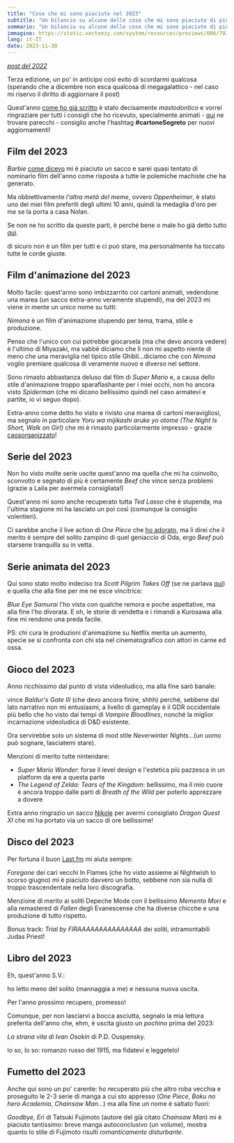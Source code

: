 ```yaml
---
title: "Cose che mi sono piaciute nel 2023"
subtitle: "Un bilancio su alcune delle cose che mi sono piaciute di più nel 2023"
sommario: "Un bilancio su alcune delle cose che mi sono piaciute di più nel 2023"
immagine: https://static.vecteezy.com/system/resources/previews/006/793/014/original/elegant-happy-new-year-2023-design-background-twenty-twenty-three-design-suitable-for-greeting-card-poster-and-banner-free-vector.jpg
lang: it-IT
date: 2023-11-30
---
```


_[post del 2022](/posts/ita/2022)_ 

Terza edizione, un po' in anticipo così evito di scordarmi qualcosa (sperando che a dicembre non esca qualcosa di megagalattico - nel caso mi riservo il diritto di aggiornare il post)

Quest'anno [come ho già scritto](/posts/ita/un-anno-segreto) è stato decisamente _mastodontico_ e vorrei ringraziare per tutti i consigli che ho ricevuto, specialmente animati - [qui](https://livellosegreto.it/@xabacadabra/110838304693738110) ne trovare parecchi - consiglio anche l'hashtag **#cartoneSegreto** per nuovi aggiornamenti!

## Film del 2023

_Barbie_ [come dicevo](/posts/ita/barbie-film-2023) mi è piaciuto un sacco e sarei quasi tentato di nominarlo film dell'anno come risposta a tutte le polemiche machiste che ha generato.

Ma obbiettivamente _l'altra metà del meme_, ovvero _Oppenheimer_, è stato uno dei miei film preferiti degli ultimi 10 anni, quindi la medaglia d'oro per me se la porta a casa Nolan.

Se non ne ho scritto da queste parti, è perché bene o male ho già detto tutto [qui](https://livellosegreto.it/@xabacadabra/111326133318843837).

di sicuro non è un film per tutti e ci può stare, ma personalmente ha toccato tutte le corde giuste.

## Film d'animazione del 2023

Molto facile: quest'anno sono imbizzarrito coi cartoni animati, vedendone una marea (un sacco extra-anno veramente stupendi), ma del 2023 mi viene in mente un unico nome su tutti: 

_Nimona_ è un film d'animazione stupendo per tema, trama, stile e produzione.

Penso che l'unico con cui potrebbe giocarsela (ma che devo ancora vedere) è l'ultimo di Miyazaki, ma vabbè diciamo che lì non mi aspetto niente di meno che una meraviglia nel tipico stile Ghibli...diciamo che con _Nimona_ voglio premiare qualcosa di veramente nuovo e diverso nel settore.

Sono rimasto abbastanza deluso dal film di _Super Mario_ e, a causa dello stile d'animazione troppo sparaflashante per i miei occhi, non ho ancora visto _Spiderman_ (che mi dicono bellissimo quindi nel caso armatevi e partite, io vi seguo dopo).

Extra-anno come detto ho visto e rivisto una marea di cartoni meravigliosi, ma segnalo in particolare _Yoru wa mijikashi aruke yo otome (The Night Is Short, Walk on Girl)_ che mi è rimasto particolarmente impresso - grazie [caosorganizzato](https://livellosegreto.it/@caosorganizzato)!

## Serie del 2023

Non ho visto molte serie uscite quest'anno ma quella che mi ha coinvolto, sconvolto e segnato di più è certamente _Beef_ che vince senza problemi (grazie a Laila per avermela consigliata!) 

Quest'anno mi sono anche recuperato tutta _Ted Lasso_ che è stupenda, ma l'ultima stagione mi ha lasciato un poì così (comunque la consiglio volentieri).

Ci sarebbe anche il live action di _One Piece_ che [ho adorato](/posts/ita/one-piece-netflix), ma lì direi che il merito è sempre del solito zampino di quel geniaccio di Oda, ergo _Beef_ può starsene tranquilla su in vetta. 

## Serie animata del 2023

Qui sono stato molto indeciso tra _Scott Pilgrim Takes Off_ (se ne parlava [qui](/posts/ita/scott-pilgrim)) e quella che alla fine per me ne esce vincitrice: 

_Blue Eye Samurai_ l'ho vista con qualche remora e poche aspettative, ma alla fine l'ho divorata. E oh, le storie di vendetta e i rimandi a Kurosawa alla fine mi rendono una preda facile.

PS: chi cura le produzioni d'animazione su Netflix merita un aumento, specie se si confronta con chi sta nel cinematografico con attori in carne ed ossa.

## Gioco del 2023

Anno ricchissimo dal punto di vista videoludico, ma alla fine sarò banale: 

vince _Baldur's Gate III_ (che devo ancora finire, shhh) perché, sebbene dal lato narrativo non mi entusiasmi, a livello di gameplay è il GDR occidentale più bello che ho visto dai tempi di _Vampire Bloodlines_, nonché la miglior incarnazione videoludica di D&D esistente.

Ora servirebbe solo un sistema di mod stile _Neverwinter Nights_...(un uomo può sognare, lasciatemi stare).

Menzioni di merito tutte nintendare: 

- _Super Mario Wonder_: forse il level design e l'estetica più pazzesca in un platform da ere a questa parte
- _The Legend of Zelda: Tears of the Kingdom_: bellissimo, ma il mio cuore è ancora troppo dalle parti di _Breath of the Wild_ per poterlo apprezzare a dovere

Extra anno ringrazio un sacco [Nikole](https://livellosegreto.it/@nikole) per avermi consigliato _Dragon Quest XI_ che mi ha portato via un sacco di ore bellissime!

## Disco del 2023

Per fortuna il buon [Last.fm](https://www.last.fm/it/user/XabaCadabra) mi aiuta sempre:

_Foregone_ dei cari vecchi In Flames (che ho visto assieme ai Nightwish lo scorso giugno) mi è piaciuto davvero un botto, sebbene non sia nulla di troppo trascendentale nella loro discografia.

Menzione di merito ai soliti Depeche Mode con il bellissimo _Memento Mori_ e alla remastered di _Fallen_ degli Evanescense che ha diverse chicche e una produzione di tutto rispetto.

Bonus track: _Trial by FIRAAAAAAAAAAAAAAA_ dei soliti, intramontabili Judas Priest!

## Libro del 2023

Eh, quest'anno S.V.: 

ho letto meno del solito (mannaggia a me) e nessuna nuova uscita.

Per l'anno prossimo recupero, promesso!

Comunque, per non lasciarvi a bocca asciutta, segnalo la mia lettura preferita dell'anno che, ehm, è uscita giusto un _pochino_ prima del 2023: 

_La strana vita di Ivan Osokin_ di P.D. Ouspensky.

lo so, lo so: romanzo russo del 1915, ma fidatevi e leggetelo! 

## Fumetto del 2023

Anche qui sono un po' carente: ho recuperato più che altro roba vecchia e proseguito le 2-3 serie di manga a cui sto appresso (_One Piece_, _Boku no hero Academia_, _Chainsaw Man_...) ma alla fine un nome è saltato fuori: 

_Goodbye, Eri_ di Tatsuki Fujimoto (autore del già citato _Chainsaw Man_) mi è piaciuto tantissimo: breve manga autoconclusivo (un volume), mostra quanto lo stile di Fujimoto risulti _romanticamente disturbante_.

<mastodon-comments host="livellosegreto.it" user="xabacadabra" tootId="111499626439456122"></mastodon-comments>
